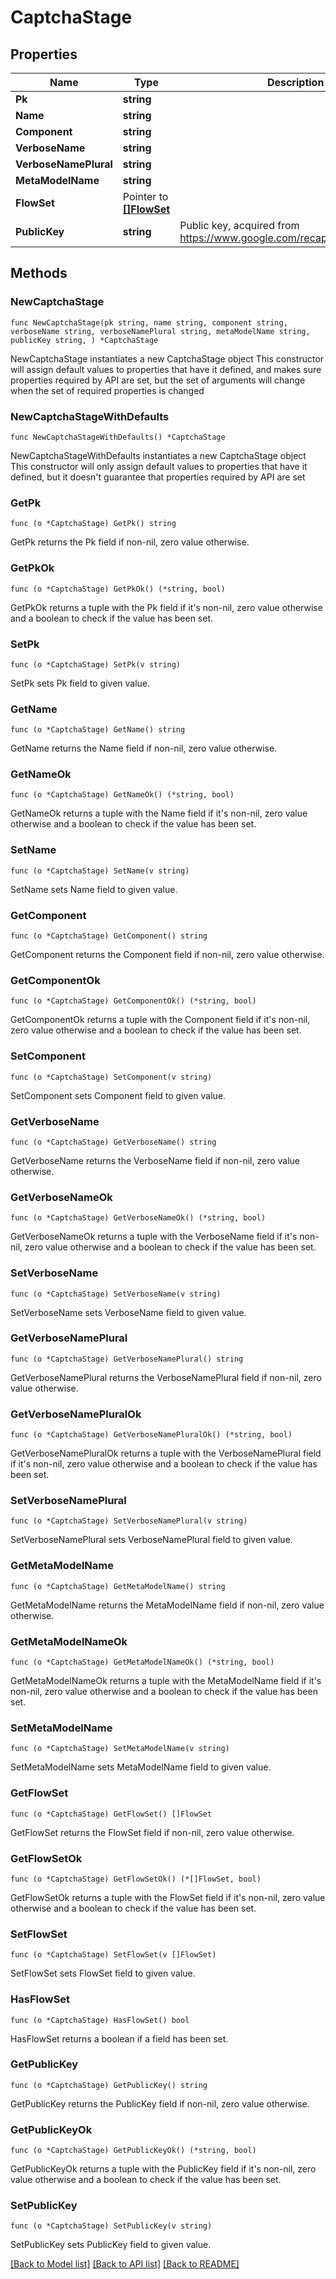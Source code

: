 # CaptchaStage

## Properties

Name | Type | Description | Notes
------------ | ------------- | ------------- | -------------
**Pk** | **string** |  | [readonly] 
**Name** | **string** |  | 
**Component** | **string** |  | [readonly] 
**VerboseName** | **string** |  | [readonly] 
**VerboseNamePlural** | **string** |  | [readonly] 
**MetaModelName** | **string** |  | [readonly] 
**FlowSet** | Pointer to [**[]FlowSet**](FlowSet.md) |  | [optional] 
**PublicKey** | **string** | Public key, acquired from https://www.google.com/recaptcha/intro/v3.html | 

## Methods

### NewCaptchaStage

`func NewCaptchaStage(pk string, name string, component string, verboseName string, verboseNamePlural string, metaModelName string, publicKey string, ) *CaptchaStage`

NewCaptchaStage instantiates a new CaptchaStage object
This constructor will assign default values to properties that have it defined,
and makes sure properties required by API are set, but the set of arguments
will change when the set of required properties is changed

### NewCaptchaStageWithDefaults

`func NewCaptchaStageWithDefaults() *CaptchaStage`

NewCaptchaStageWithDefaults instantiates a new CaptchaStage object
This constructor will only assign default values to properties that have it defined,
but it doesn't guarantee that properties required by API are set

### GetPk

`func (o *CaptchaStage) GetPk() string`

GetPk returns the Pk field if non-nil, zero value otherwise.

### GetPkOk

`func (o *CaptchaStage) GetPkOk() (*string, bool)`

GetPkOk returns a tuple with the Pk field if it's non-nil, zero value otherwise
and a boolean to check if the value has been set.

### SetPk

`func (o *CaptchaStage) SetPk(v string)`

SetPk sets Pk field to given value.


### GetName

`func (o *CaptchaStage) GetName() string`

GetName returns the Name field if non-nil, zero value otherwise.

### GetNameOk

`func (o *CaptchaStage) GetNameOk() (*string, bool)`

GetNameOk returns a tuple with the Name field if it's non-nil, zero value otherwise
and a boolean to check if the value has been set.

### SetName

`func (o *CaptchaStage) SetName(v string)`

SetName sets Name field to given value.


### GetComponent

`func (o *CaptchaStage) GetComponent() string`

GetComponent returns the Component field if non-nil, zero value otherwise.

### GetComponentOk

`func (o *CaptchaStage) GetComponentOk() (*string, bool)`

GetComponentOk returns a tuple with the Component field if it's non-nil, zero value otherwise
and a boolean to check if the value has been set.

### SetComponent

`func (o *CaptchaStage) SetComponent(v string)`

SetComponent sets Component field to given value.


### GetVerboseName

`func (o *CaptchaStage) GetVerboseName() string`

GetVerboseName returns the VerboseName field if non-nil, zero value otherwise.

### GetVerboseNameOk

`func (o *CaptchaStage) GetVerboseNameOk() (*string, bool)`

GetVerboseNameOk returns a tuple with the VerboseName field if it's non-nil, zero value otherwise
and a boolean to check if the value has been set.

### SetVerboseName

`func (o *CaptchaStage) SetVerboseName(v string)`

SetVerboseName sets VerboseName field to given value.


### GetVerboseNamePlural

`func (o *CaptchaStage) GetVerboseNamePlural() string`

GetVerboseNamePlural returns the VerboseNamePlural field if non-nil, zero value otherwise.

### GetVerboseNamePluralOk

`func (o *CaptchaStage) GetVerboseNamePluralOk() (*string, bool)`

GetVerboseNamePluralOk returns a tuple with the VerboseNamePlural field if it's non-nil, zero value otherwise
and a boolean to check if the value has been set.

### SetVerboseNamePlural

`func (o *CaptchaStage) SetVerboseNamePlural(v string)`

SetVerboseNamePlural sets VerboseNamePlural field to given value.


### GetMetaModelName

`func (o *CaptchaStage) GetMetaModelName() string`

GetMetaModelName returns the MetaModelName field if non-nil, zero value otherwise.

### GetMetaModelNameOk

`func (o *CaptchaStage) GetMetaModelNameOk() (*string, bool)`

GetMetaModelNameOk returns a tuple with the MetaModelName field if it's non-nil, zero value otherwise
and a boolean to check if the value has been set.

### SetMetaModelName

`func (o *CaptchaStage) SetMetaModelName(v string)`

SetMetaModelName sets MetaModelName field to given value.


### GetFlowSet

`func (o *CaptchaStage) GetFlowSet() []FlowSet`

GetFlowSet returns the FlowSet field if non-nil, zero value otherwise.

### GetFlowSetOk

`func (o *CaptchaStage) GetFlowSetOk() (*[]FlowSet, bool)`

GetFlowSetOk returns a tuple with the FlowSet field if it's non-nil, zero value otherwise
and a boolean to check if the value has been set.

### SetFlowSet

`func (o *CaptchaStage) SetFlowSet(v []FlowSet)`

SetFlowSet sets FlowSet field to given value.

### HasFlowSet

`func (o *CaptchaStage) HasFlowSet() bool`

HasFlowSet returns a boolean if a field has been set.

### GetPublicKey

`func (o *CaptchaStage) GetPublicKey() string`

GetPublicKey returns the PublicKey field if non-nil, zero value otherwise.

### GetPublicKeyOk

`func (o *CaptchaStage) GetPublicKeyOk() (*string, bool)`

GetPublicKeyOk returns a tuple with the PublicKey field if it's non-nil, zero value otherwise
and a boolean to check if the value has been set.

### SetPublicKey

`func (o *CaptchaStage) SetPublicKey(v string)`

SetPublicKey sets PublicKey field to given value.



[[Back to Model list]](../README.md#documentation-for-models) [[Back to API list]](../README.md#documentation-for-api-endpoints) [[Back to README]](../README.md)


